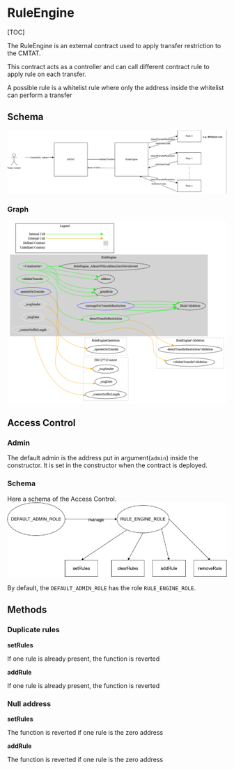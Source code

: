 # RuleEngine

[TOC]

The RuleEngine is an external contract used to apply transfer restriction to the CMTAT.

This contract acts as a controller and can call different contract rule to apply rule on each transfer.

A possible rule is a whitelist rule where only the address inside the whitelist can perform a transfer

## Schema

![RuleEngine](../schema/RuleEngine.png)

### Graph



![surya_graph_RuleEngine](../surya/surya_graph/surya_graph_RuleEngine.sol.png)



## Access Control

### Admin

The default admin is the address put in argument(`admin`) inside the constructor. It is set in the constructor when the contract is deployed.

### Schema

Here a schema of the Access Control.
![alt text](../security/accessControl/access-control-RuleEngine.png)

By default, the `DEFAULT_ADMIN_ROLE` has the role `RULE_ENGINE_ROLE`.



## Methods

### Duplicate rules

**setRules**

If one rule is already present, the function is reverted

**addRule** 

If one rule is already present, the function is reverted

### Null address

**setRules**

The function is reverted if one rule is the zero address

**addRule** 

The function is reverted if one rule is the zero address
